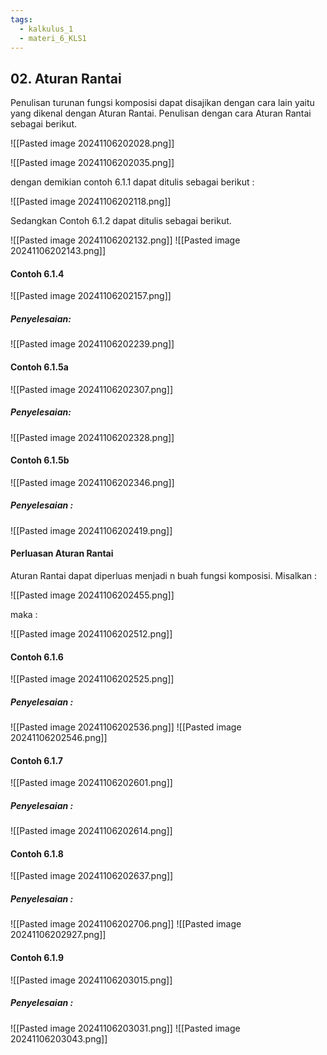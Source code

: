 ```yaml
---
tags:
  - kalkulus_1
  - materi_6_KLS1
---
```

## 02. Aturan Rantai

Penulisan turunan fungsi komposisi dapat disajikan dengan cara lain yaitu yang dikenal dengan Aturan Rantai. Penulisan dengan cara Aturan Rantai sebagai berikut.

![[Pasted image 20241106202028.png]]

![[Pasted image 20241106202035.png]]

dengan demikian contoh 6.1.1 dapat ditulis sebagai berikut :

![[Pasted image 20241106202118.png]]

Sedangkan Contoh 6.1.2 dapat ditulis sebagai berikut.

![[Pasted image 20241106202132.png]]
![[Pasted image 20241106202143.png]]

#### Contoh 6.1.4

![[Pasted image 20241106202157.png]]

##### Penyelesaian:

![[Pasted image 20241106202239.png]]

#### Contoh 6.1.5a

![[Pasted image 20241106202307.png]]

##### Penyelesaian:

![[Pasted image 20241106202328.png]]

#### Contoh 6.1.5b

![[Pasted image 20241106202346.png]]

##### Penyelesaian :

![[Pasted image 20241106202419.png]]


#### Perluasan Aturan Rantai

Aturan Rantai dapat diperluas menjadi n buah fungsi komposisi.
Misalkan :

![[Pasted image 20241106202455.png]]

maka :

![[Pasted image 20241106202512.png]]

#### Contoh 6.1.6

![[Pasted image 20241106202525.png]]

##### Penyelesaian :

![[Pasted image 20241106202536.png]]
![[Pasted image 20241106202546.png]]

#### Contoh 6.1.7

![[Pasted image 20241106202601.png]]

##### Penyelesaian : 

![[Pasted image 20241106202614.png]]


#### Contoh 6.1.8

![[Pasted image 20241106202637.png]]

##### Penyelesaian : 

![[Pasted image 20241106202706.png]]
![[Pasted image 20241106202927.png]]

#### Contoh 6.1.9

![[Pasted image 20241106203015.png]]

##### Penyelesaian :

![[Pasted image 20241106203031.png]]
![[Pasted image 20241106203043.png]]

